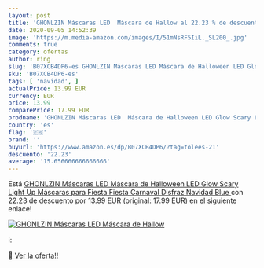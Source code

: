 ```yaml
---
layout: post
title: 'GHONLZIN Máscaras LED  Máscara de Hallow al 22.23 % de descuento'
date: 2020-09-05 14:52:39
image: 'https://m.media-amazon.com/images/I/51mNsRF5IiL._SL200_.jpg'
comments: true
category: ofertas
author: ring
slug: 'B07XCB4DP6-es GHONLZIN Máscaras LED Máscara de Halloween LED Glow Scary...'
sku: 'B07XCB4DP6-es'
tags: [ 'navidad', ]
actualPrice: 13.99 EUR
currency: EUR
price: 13.99
comparePrice: 17.99 EUR
prodname: 'GHONLZIN Máscaras LED  Máscara de Halloween LED Glow Scary Light Up Máscaras para Fiesta Fiesta Carnaval Disfraz Navidad  Blue '
country: 'es'
flag: '🇪🇸'
brand: ''
buyurl: 'https://www.amazon.es/dp/B07XCB4DP6/?tag=tolees-21'
descuento: '22.23'
average: '15.656666666666666'
---
```


Está [GHONLZIN Máscaras LED  Máscara de Halloween LED Glow Scary Light Up Máscaras para Fiesta Fiesta Carnaval Disfraz Navidad  Blue ](https://www.amazon.es/dp/B07XCB4DP6/?tag=tolees-21) con 22.23 de descuento por 13.99 EUR (original: 17.99 EUR) en el siguiente enlace!

[![GHONLZIN Máscaras LED  Máscara de Hallow](https://m.media-amazon.com/images/I/51mNsRF5IiL._SL200_.jpg)](https://www.amazon.es/dp/B07XCB4DP6/?tag=tolees-21)

ℹ️:


[🛒 Ver la oferta!!](https://www.amazon.es/dp/B07XCB4DP6/?tag=tolees-21)
